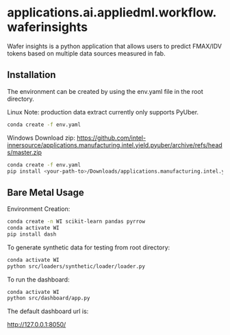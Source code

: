 # applications.ai.appliedml.workflow.waferinsights

Wafer insights is a python application that allows users to predict FMAX/IDV tokens based on multiple data sources measured in fab.

## Installation

The environment can be created by using the env.yaml file in the root directory.

Linux
Note: production data extract currently only supports PyUber.
```bash
conda create -f env.yaml
```

Windows
Download zip:
https://github.com/intel-innersource/applications.manufacturing.intel.yield.pyuber/archive/refs/heads/master.zip

```bash
conda create -f env.yaml
pip install <your-path-to>/Downloads/applications.manufacturing.intel.yield.pyuber-master.zip
```

## Bare Metal Usage

Environment Creation:

```bash
conda create -n WI scikit-learn pandas pyrrow
conda activate WI
pip install dash
````

To generate synthetic data for testing from root directory:

```bash
conda activate WI
python src/loaders/synthetic/loader/loader.py
```

To run the dashboard:

```bash
conda activate WI
python src/dashboard/app.py
```

The default dashboard url is:

http://127.0.0.1:8050/


